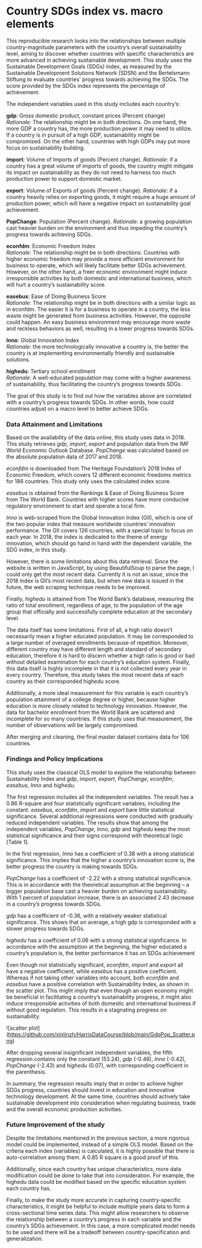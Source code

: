 # Country SDGs index vs. macro elements

This reproducible research looks into the relationships between multiple country-magnitude parameters with the country’s overall sustainability level, aiming to discover whether countries with specific characteristics are more advanced in achieving sustainable development. This study uses the Sustainable Development Goals (SDGs) index, as measured by the Sustainable Development Solutions Network (SDSN) and the Bertelsmann Stiftung to evaluate countries’ progress towards achieving the SDGs. The score provided by the SDGs index represents the percentage of achievement.

The independent variables used in this study includes each country’s: 

**gdp**: Gross domestic product, constant prices (Percent change)  
*Rationale*: The relationship might be in both directions. On one hand, the more GDP a country has, the more production power it may need to utilize. If a country is in pursuit of a high GDP, sustainability might be compromised. On the other hand, countries with high GDPs may put more focus on sustainability building. 

**import**: Volume of Imports of goods (Percent change). 
*Rationale*: if a country has a great volume of imports of goods, the country might mitigate its impact on sustainability as they do not need to harness too much production power to support domestic market.

**export**: Volume of Exports of goods (Percent change). 
*Rationale*: if a country heavily relies on exporting goods, it might require a huge amount of production power, which will have a negative impact on sustainability goal achievement.

**PopChange**: Population (Percent change). 
*Rationale*: a growing population cast heavier burden on the environment and thus impeding the country’s progress towards achieving SDGs.

**econfdm**: Economic Freedom Index  
*Rationale*: The relationship might be in both directions. Countries with higher economic freedom may provide a more efficient environment for business to operate, which will likely facilitate better SDGs achievement. However, on the other hand, a freer economic environment might induce irresponsible activities by both domestic and international business, which will hurt a country’s sustainability score.

**easebus**: Ease of Doing Business Score  
*Rationale*: The relationship might be in both directions with a similar logic as in econfdm. The easier it is for a business to operate in a country, the less waste might be generated from business activities. However, the opposite could happen. An easy business environment may encourage more waste and reckless behaviors as well, resulting in a lower progress towards SDGs. 

**Inno**: Global Innovation Index   
*Rationale*: the more technologically innovative a country is, the better the country is at implementing environmentally friendly and sustainable solutions.

**highedu**: Tertiary school enrollment  
*Rationale*: A well-educated population may come with a higher awareness of sustainability, thus facilitating the country’s progress towards SDGs.

The goal of this study is to find out how the variables above are correlated with a country’s progress towards SDGs. In other words, how could countries adjust on a macro level to better achieve SDGs.


### Data Attainment and Limitations

Based on the availability of the data online, this study uses data in 2018. This study retrieves *gdp*, *import*, *export* and population data from the IMF World Economic Outlook Database. *PopChange* was calculated based on the absolute population data of 2017 and 2018. 

*econfdm* is downloaded from The Heritage Foundation’s 2018 Index of Economic Freedom, which covers 12 different economic freedoms metrics for 186 countries. This study only uses the calculated index score.

*easebus* is obtained from the Rankings & Ease of Doing Business Score from The World Bank. Countries with higher scores have more conducive regulatory environment to start and operate a local firm.

*Inno* is web-scraped from the Global Innovation Index (GII), which is one of the two popular index that measure worldwide countries’ innovation performance. The GII covers 126 countries, with a special topic to focus on each year. In 2018, the index is dedicated to the theme of energy innovation, which should go hand in hand with the dependent variable, the SDG index, in this study. 

However, there is some limitations about this data retrieval. Since the website is written in JavaScript, by using BeautifulSoup to parse the page, I could only get the most recent data. Currently it is not an issue, since the 2018 index is GII’s most recent data, but when new data is issued in the future, the web scraping technique needs to be improved.

Finally, *highedu* is attained from The World Bank’s database, measuring the ratio of total enrollment, regardless of age, to the population of the age group that officially and successfully complete education at the secondary level. 

The data itself has some limitations. First of all, a high ratio doesn’t necessarily mean a higher educated population. It may be corresponded to a large number of overaged enrollments because of repetition. Moreover, different country may have different length and standard of secondary education, therefore it is hard to discern whether a high ratio is good or bad without detailed examination for each country’s education system. Finally, this data itself is highly incomplete in that it is not collected every year in every country. Therefore, this study takes the most recent data of each country as their corresponded highedu score. 

Additionally, a more ideal measurement for this variable is each country’s population attainment of a college degree or higher, because higher education is more closely related to technology innovation. However, the data for bachelor enrollment from the World Bank are scattered and incomplete for so many countries. If this study uses that measurement, the number of observations will be largely compromised.

After merging and cleaning, the final master dataset contains data for 106 countries.


### Findings and Policy Implications

This study uses the classical OLS model to explore the relationship between Sustainability Index and *gdp*, *import*, *export*, *PopChange*, *econfdm*, *easebus*, *Inno* and *highedu*. 

The first regression includes all the independent variables. The result has a 0.86 R-square and four statistically significant variables, including the constant. *easebus*, *econfdm*, *import* and *export* bare little statistical significance. Several additional regressions were conducted with gradually reduced independent variables. The results show that among the independent variables, *PopChange*, *Inno*, *gdp* and *highedu* keep the most statistical significance and their signs correspond with theoretical logic [Table 1]. 

In the first regression, *Inno* has a coefficient of 0.38 with a strong statistical significance. This implies that the higher a country’s innovation score is, the better progress the country is making towards SDGs.  

*PopChange* has a coefficient of -2.22 with a strong statistical significance. This is in accordance with the theoretical assumption at the beginning – a bigger population base cast a heavier burden on achieving sustainability. With 1 percent of population increase, there is an associated 2.43 decrease in a country’s progress towards SDGs.

*gdp* has a coefficient of -0.36, with a relatively weaker statistical significance. This shows that on average, a high gdp is corresponded with a slower progress towards SDGs. 

*highedu* has a coefficient of 0.06 with a strong statistical significance. In accordance with the assumption at the beginning, the higher educated a country’s population is, the better performance it has on SDGs achievement

Even though not statistically significant, *econfdm*, *import* and *export* all have a negative coefficient, while *easebus* has a positive coefficient. Whereas if not taking other variables into account, both *econfdm* and *easebus* have a positive correlation with Sustainability Index, as shown in the scatter plot. This might imply that even though an open economy might be beneficial in facilitating a country’s sustainability progress, it might also induce irresponsible activities of both domestic and international business if without good regulation. This results in a stagnating progress on sustainability.

![scatter plot] 
(https://github.com/xinlinzh/HarrisDataCourse/blob/main/GdpPop_Scatter.png)

After dropping several insignificant independent variables, the fifth regression contains only the constant (53.24), *gdp* (-0.46), *Inno* (-0.42), *PopChange* (-2.43) and *highedu* (0.07), with corresponding coefficient in the parenthesis.

In summary, the regression results imply that in order to achieve higher SDGs progress, countries should invest in education and innovative technology development. At the same time, countries should actively take sustainable development into consideration when regulating business, trade and the overall economic production activities. 


### Future Improvement of the study

Despite the limitations mentioned in the previous section, a more rigorous model could be implemented, instead of a simple OLS model. Based on the criteria each index (variables) is calculated, it is highly possible that there is auto-correlation among them. A 0.85 R square is a good proof of this. 

Additionally, since each country has unique characteristics, more data modification could be done to take that into consideration. For example, the highedu data could be modified based on the specific education system each country has. 

Finally, to make the study more accurate in capturing country-specific characteristics, it might be helpful to include multiple years data to form a cross-sectional time series data. This might allow researchers to observe the relationship between a country’s progress in each variable and the country’s SDGs achievement. In this case, a more complicated model needs to be used and there will be a tradeoff between country-specification and generalization.
